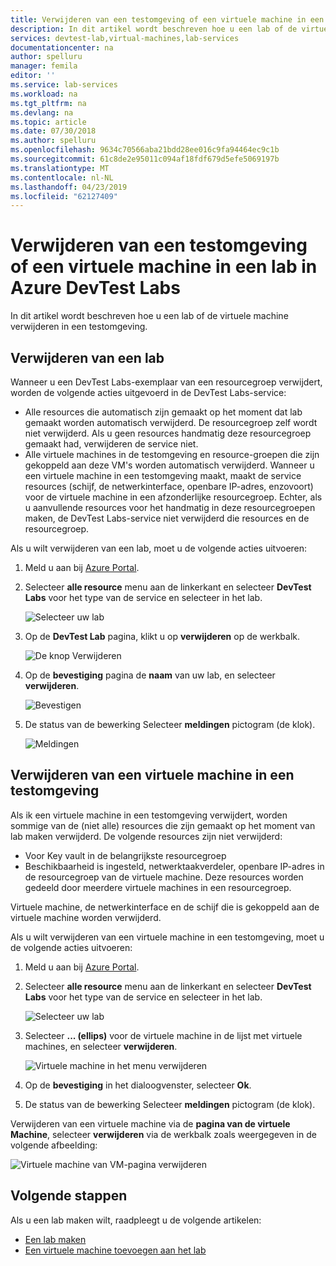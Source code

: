 ```yaml
---
title: Verwijderen van een testomgeving of een virtuele machine in een lab in Azure DevTest Labs | Microsoft Docs
description: In dit artikel wordt beschreven hoe u een lab of de virtuele machine verwijderen in een testomgeving.
services: devtest-lab,virtual-machines,lab-services
documentationcenter: na
author: spelluru
manager: femila
editor: ''
ms.service: lab-services
ms.workload: na
ms.tgt_pltfrm: na
ms.devlang: na
ms.topic: article
ms.date: 07/30/2018
ms.author: spelluru
ms.openlocfilehash: 9634c70566aba21bdd28ee016c9fa94464ec9c1b
ms.sourcegitcommit: 61c8de2e95011c094af18fdf679d5efe5069197b
ms.translationtype: MT
ms.contentlocale: nl-NL
ms.lasthandoff: 04/23/2019
ms.locfileid: "62127409"
---
```

# <a name="delete-a-lab-or-vm-in-a-lab-in-azure-devtest-labs"></a>Verwijderen van een testomgeving of een virtuele machine in een lab in Azure DevTest Labs
In dit artikel wordt beschreven hoe u een lab of de virtuele machine verwijderen in een testomgeving.

## <a name="delete-a-lab"></a>Verwijderen van een lab
Wanneer u een DevTest Labs-exemplaar van een resourcegroep verwijdert, worden de volgende acties uitgevoerd in de DevTest Labs-service: 

- Alle resources die automatisch zijn gemaakt op het moment dat lab gemaakt worden automatisch verwijderd. De resourcegroep zelf wordt niet verwijderd. Als u geen resources handmatig deze resourcegroep gemaakt had, verwijderen de service niet. 
- Alle virtuele machines in de testomgeving en resource-groepen die zijn gekoppeld aan deze VM's worden automatisch verwijderd. Wanneer u een virtuele machine in een testomgeving maakt, maakt de service resources (schijf, de netwerkinterface, openbare IP-adres, enzovoort) voor de virtuele machine in een afzonderlijke resourcegroep. Echter, als u aanvullende resources voor het handmatig in deze resourcegroepen maken, de DevTest Labs-service niet verwijderd die resources en de resourcegroep. 

Als u wilt verwijderen van een lab, moet u de volgende acties uitvoeren: 

1. Meld u aan bij [Azure Portal](https://portal.azure.com).
2. Selecteer **alle resource** menu aan de linkerkant en selecteer **DevTest Labs** voor het type van de service en selecteer in het lab.

    ![Selecteer uw lab](media/devtest-lab-delete-lab-vm/select-lab.png)
3. Op de **DevTest Lab** pagina, klikt u op **verwijderen** op de werkbalk. 

    ![De knop Verwijderen](media/devtest-lab-delete-lab-vm/delete-button.png)
4. Op de **bevestiging** pagina de **naam** van uw lab, en selecteer **verwijderen**. 

    ![Bevestigen](media/devtest-lab-delete-lab-vm/confirm-delete.png)
5. De status van de bewerking Selecteer **meldingen** pictogram (de klok). 

    ![Meldingen](media/devtest-lab-delete-lab-vm/delete-status.png)

 
## <a name="delete-a-vm-in-a-lab"></a>Verwijderen van een virtuele machine in een testomgeving
Als ik een virtuele machine in een testomgeving verwijdert, worden sommige van de (niet alle) resources die zijn gemaakt op het moment van lab maken verwijderd. De volgende resources zijn niet verwijderd: 

-   Voor Key vault in de belangrijkste resourcegroep
-   Beschikbaarheid is ingesteld, netwerktaakverdeler, openbare IP-adres in de resourcegroep van de virtuele machine. Deze resources worden gedeeld door meerdere virtuele machines in een resourcegroep. 

Virtuele machine, de netwerkinterface en de schijf die is gekoppeld aan de virtuele machine worden verwijderd. 

Als u wilt verwijderen van een virtuele machine in een testomgeving, moet u de volgende acties uitvoeren: 

1. Meld u aan bij [Azure Portal](https://portal.azure.com).
2. Selecteer **alle resource** menu aan de linkerkant en selecteer **DevTest Labs** voor het type van de service en selecteer in het lab.

    ![Selecteer uw lab](media/devtest-lab-delete-lab-vm/select-lab.png)
3. Selecteer **... (ellips)**  voor de virtuele machine in de lijst met virtuele machines, en selecteer **verwijderen**. 

    ![Virtuele machine in het menu verwijderen](media/devtest-lab-delete-lab-vm/delete-vm-menu-in-list.png)
4. Op de **bevestiging** in het dialoogvenster, selecteer **Ok**. 
5. De status van de bewerking Selecteer **meldingen** pictogram (de klok). 

Verwijderen van een virtuele machine via de **pagina van de virtuele Machine**, selecteer **verwijderen** via de werkbalk zoals weergegeven in de volgende afbeelding:

![Virtuele machine van VM-pagina verwijderen](media/devtest-lab-delete-lab-vm/delete-from-vm-page.png) 


## <a name="next-steps"></a>Volgende stappen
Als u een lab maken wilt, raadpleegt u de volgende artikelen: 

- [Een lab maken](devtest-lab-create-lab.md)
- [Een virtuele machine toevoegen aan het lab](devtest-lab-add-vm.md)